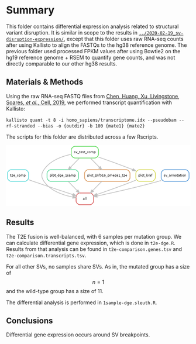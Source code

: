 # Summary

This folder contains differential expression analysis related to structural variant disruption.
It is similar in scope to the results in [`../2020-02-19_sv-disruption-expression/`](../2020-02-19_sv-disruption-expression/), except that this folder uses raw RNA-seq counts after using Kallisto to align the FASTQs to the hg38 reference genome.
The previous folder used processed FPKM values after using Bowtie2 on the hg19 reference genome + RSEM to quantify gene counts, and was not directly comparable to our other hg38 results.

## Materials & Methods

Using the raw RNA-seq FASTQ files from [Chen, Huang, Xu, Livingstone, Soares, _et al._, Cell, 2019](https:/doi.org/10.1016/j.cell.2019.01.025), we performed transcript quantification with Kallisto:

```shell
kallisto quant -t 8 -i homo_sapiens/transcriptome.idx --pseudobam --rf-stranded --bias -o {outdir} -b 100 {mate1} {mate2}
```

The scripts for this folder are distributed across a few Rscripts.

![Rulegraph](rulegraph.png)

## Results

The T2E fusion is well-balanced, with 6 samples per mutation group.
We can calculate differential gene expression, which is done in `t2e-dge.R`.
Results from that analysis can be found in `t2e-comparison.genes.tsv` and `t2e-comparison.transcripts.tsv`.

For all other SVs, no samples share SVs.
As in, the mutated group has a size of $$n = 1$$ and the wild-type group has a size of 11.

The differential analysis is performed in `1sample-dge.sleuth.R`.

## Conclusions

Differential gene expression occurs around SV breakpoints.
